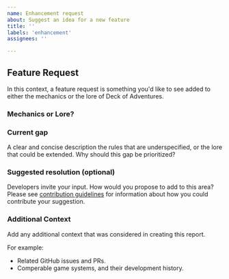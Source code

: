 ```yaml
---
name: Enhancement request
about: Suggest an idea for a new feature
title: ''
labels: 'enhancement'
assignees: ''

---
```


## Feature Request
In this context, a feature request is something you'd like to see added to either the mechanics or the lore of Deck of Adventures.

### Mechanics or Lore?

### Current gap
A clear and concise description the rules that are underspecified, or the lore that could be extended. Why should this gap be prioritized?

### Suggested resolution (optional)
Developers invite your input. How would you propose to add to this area? Please see [contribution guidelines](https://github.com/DeckofAdventure/TheGame/blob/main/CONTRIBUTING.md) for information about how you could contribute your suggestion.

### Additional Context
Add any additional context that was considered in creating this report.

For example:
- Related GitHub issues and PRs.
- Comperable game systems, and their development history.
